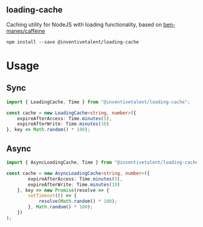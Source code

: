 ## loading-cache
Caching utility for NodeJS with loading functionality, based on [ben-manes/caffeine](https://github.com/ben-manes/caffeine)

```
npm install --save @inventivetalent/loading-cache
```

# Usage

## Sync
```typescript
import { LoadingCache, Time } from "@inventivetalent/loading-cache";

const cache = new LoadingCache<string, number>({
    expireAfterAccess: Time.minutes(5),
    expireAfterWrite: Time.minutes(10)
}, key => Math.random() * 100);
```

## Async
```typescript
import { AsyncLoadingCache, Time } from "@inventivetalent/loading-cache";

const cache = new AsyncLoadingCache<string, number>({
        expireAfterAccess: Time.minutes(5),
        expireAfterWrite: Time.minutes(10)
    }, key => new Promise(resolve => {
        setTimeout(() => {
            resolve(Math.random() * 100);
        }, Math.random() * 100);
    })
);
```
